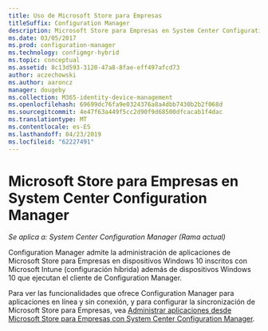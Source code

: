 ```yaml
---
title: Uso de Microsoft Store para Empresas
titleSuffix: Configuration Manager
description: Microsoft Store para Empresas en System Center Configuration Manager
ms.date: 03/05/2017
ms.prod: configuration-manager
ms.technology: configmgr-hybrid
ms.topic: conceptual
ms.assetid: 8c13d593-3120-47a8-8fae-eff497afcd73
author: aczechowski
ms.author: aaroncz
manager: dougeby
ms.collection: M365-identity-device-management
ms.openlocfilehash: 69699dc76fa9e0324376a8a4dbb7430b2b2f068d
ms.sourcegitcommit: 4e47f63a449f5cc2d90f9d68500dfcacab1f4dac
ms.translationtype: MT
ms.contentlocale: es-ES
ms.lasthandoff: 04/23/2019
ms.locfileid: "62227491"
---
```

# <a name="microsoft-store-for-business-in-system-center-configuration-manager"></a>Microsoft Store para Empresas en System Center Configuration Manager

*Se aplica a: System Center Configuration Manager (Rama actual)*

Configuration Manager admite la administración de aplicaciones de Microsoft Store para Empresas en dispositivos Windows 10 inscritos con Microsoft Intune (configuración híbrida) además de dispositivos Windows 10 que ejecutan el cliente de Configuration Manager.

Para ver las funcionalidades que ofrece Configuration Manager para aplicaciones en línea y sin conexión, y para configurar la sincronización de Microsoft Store para Empresas, vea [Administrar aplicaciones desde Microsoft Store para Empresas con System Center Configuration Manager](../../apps/deploy-use/manage-apps-from-the-windows-store-for-business.md).
